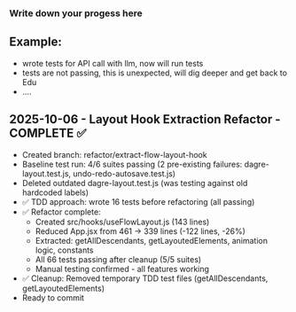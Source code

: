 ### Write down your progess here
## Example:
- wrote tests for API call with llm, now will run tests
- tests are not passing, this is unexpected, will dig deeper and get back to Edu
- ....

## 2025-10-06 - Layout Hook Extraction Refactor - COMPLETE ✅
- Created branch: refactor/extract-flow-layout-hook
- Baseline test run: 4/6 suites passing (2 pre-existing failures: dagre-layout.test.js, undo-redo-autosave.test.js)
- Deleted outdated dagre-layout.test.js (was testing against old hardcoded labels)
- ✅ TDD approach: wrote 16 tests before refactoring (all passing)
- ✅ Refactor complete:
  - Created src/hooks/useFlowLayout.js (143 lines)
  - Reduced App.jsx from 461 → 339 lines (-122 lines, -26%)
  - Extracted: getAllDescendants, getLayoutedElements, animation logic, constants
  - All 66 tests passing after cleanup (5/5 suites)
  - Manual testing confirmed - all features working
- ✅ Cleanup: Removed temporary TDD test files (getAllDescendants, getLayoutedElements)
- Ready to commit
